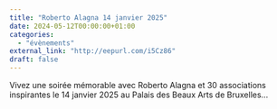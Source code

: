 ```yaml
---
title: "Roberto Alagna 14 janvier 2025"
date: 2024-05-12T00:00:00+01:00
categories: 
  - "évènements"
external_link: "http://eepurl.com/i5Cz86"
draft: false
---
```

Vivez une soirée mémorable avec Roberto Alagna et 30 associations inspirantes le 14 janvier 2025 au Palais des Beaux Arts de Bruxelles...
